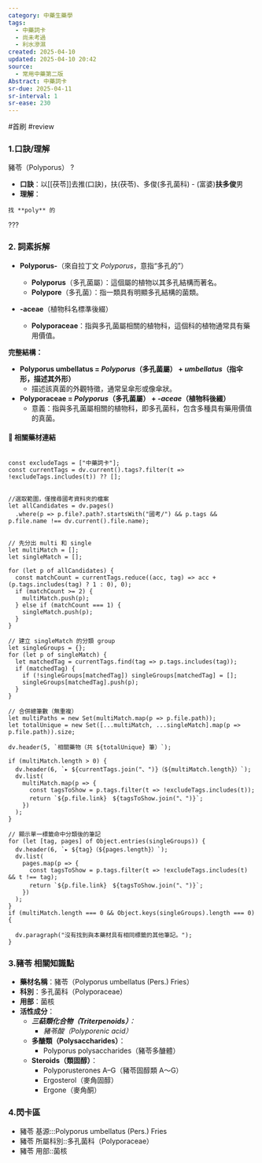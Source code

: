 ```yaml
---
category: 中藥生藥學
tags:
  - 中藥詞卡
  - 尚未考過
  - 利水滲濕
created: 2025-04-10
updated: 2025-04-10 20:42
source:
  - 常用中藥第二版
Abstract: 中藥詞卡
sr-due: 2025-04-11
sr-interval: 1
sr-ease: 230
---
```


#首刷 #review

### 1.口訣/理解
豬苓（Polyporus）
?
- **口訣**：以[[茯苓]]去推(口訣)，扶(茯苓)、多俊(多孔菌科) - (富婆)**扶多俊**男
- **理解**：
> 
	找 **poly** 的

???



### 2. 詞素拆解
- **Polyporus-**（來自拉丁文 *Polyporus*，意指“多孔的”）
  - **Polyporus**（多孔菌屬）：這個屬的植物以其多孔結構而著名。
  - **Polypore**（多孔菌）：指一類具有明顯多孔結構的菌類。
  
- **-aceae**（植物科名標準後綴）
  - **Polyporaceae**：指與多孔菌屬相關的植物科，這個科的植物通常具有藥用價值。

**完整結構：**
- **Polyporus umbellatus = *Polyporus*（多孔菌屬） + *umbellatus*（指伞形，描述其外形）**
  - 描述該真菌的外觀特徵，通常呈傘形或像傘狀。
- **Polyporaceae = *Polyporus*（多孔菌屬） + *-aceae*（植物科後綴）**
  - 意義：指與多孔菌屬相關的植物科，即多孔菌科，包含多種具有藥用價值的真菌。



#### 📌 相關藥材連結

```dataviewjs

const excludeTags = ["中藥詞卡"];
const currentTags = dv.current().tags?.filter(t => !excludeTags.includes(t)) ?? [];


//選取範圍，僅搜尋國考資料夾的檔案
let allCandidates = dv.pages()
  .where(p => p.file?.path?.startsWith("國考/") && p.tags && p.file.name !== dv.current().file.name);


// 先分出 multi 和 single
let multiMatch = [];
let singleMatch = [];

for (let p of allCandidates) {
  const matchCount = currentTags.reduce((acc, tag) => acc + (p.tags.includes(tag) ? 1 : 0), 0);
  if (matchCount >= 2) {
    multiMatch.push(p);
  } else if (matchCount === 1) {
    singleMatch.push(p);
  }
}

// 建立 singleMatch 的分類 group
let singleGroups = {};
for (let p of singleMatch) {
  let matchedTag = currentTags.find(tag => p.tags.includes(tag));
  if (matchedTag) {
    if (!singleGroups[matchedTag]) singleGroups[matchedTag] = [];
    singleGroups[matchedTag].push(p);
  }
}

// 合併總筆數（無重複）
let multiPaths = new Set(multiMatch.map(p => p.file.path));
let totalUnique = new Set([...multiMatch, ...singleMatch].map(p => p.file.path)).size;

dv.header(5, `相關藥物（共 ${totalUnique} 筆）`);

if (multiMatch.length > 0) {
  dv.header(6, `▸ ${currentTags.join("、")}（${multiMatch.length}）`);
  dv.list(
    multiMatch.map(p => {
      const tagsToShow = p.tags.filter(t => !excludeTags.includes(t));
      return `${p.file.link}　${tagsToShow.join("、")}`;
    })
  );
}

// 顯示單一標籤命中分類後的筆記
for (let [tag, pages] of Object.entries(singleGroups)) {
  dv.header(6, `▸ ${tag}（${pages.length}）`);
  dv.list(
    pages.map(p => {
      const tagsToShow = p.tags.filter(t => !excludeTags.includes(t) && t !== tag);
      return `${p.file.link}　${tagsToShow.join("、")}`;
    })
  );
}
if (multiMatch.length === 0 && Object.keys(singleGroups).length === 0) {

  dv.paragraph("沒有找到與本藥材具有相同標籤的其他筆記。");
}
````


### 3.豬苓 相關知識點
- **藥材名稱**：豬苓（Polyporus umbellatus (Pers.) Fries）
- **科別**：多孔菌科（Polyporaceae）
- **用部**：菌核
- **活性成分**：
  - ***三萜類化合物（Triterpenoids）**：*
    - *豬苓酸（Polyporenic acid）*
  - **多醣類（Polysaccharides）**：
    - Polyporus polysaccharides（豬苓多醣體）
  - **Steroids（類固醇）**：
	- Polyporusterones A–G（豬苓固醇類 A～G）
	- Ergosterol（麥角固醇）
	- Ergone（麥角酮）


### 4.閃卡區

- 豬苓 基源:::Polyporus umbellatus (Pers.) Fries
- 豬苓 所屬科別::多孔菌科（Polyporaceae）
- 豬苓 用部::菌核

